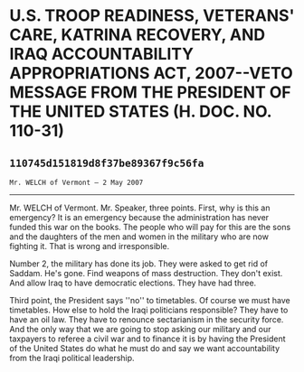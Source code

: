 # U.S. TROOP READINESS, VETERANS' CARE, KATRINA RECOVERY, AND IRAQ  ACCOUNTABILITY APPROPRIATIONS ACT, 2007--VETO MESSAGE FROM THE  PRESIDENT OF THE UNITED STATES (H. DOC. NO. 110-31)
## `110745d151819d8f37be89367f9c56fa`
`Mr. WELCH of Vermont — 2 May 2007`

---


Mr. WELCH of Vermont. Mr. Speaker, three points. First, why is this 
an emergency? It is an emergency because the administration has never 
funded this war on the books. The people who will pay for this are the 
sons and the daughters of the men and women in the military who are now 
fighting it. That is wrong and irresponsible.

Number 2, the military has done its job. They were asked to get rid 
of Saddam. He's gone. Find weapons of mass destruction. They don't 
exist. And allow Iraq to have democratic elections. They have had 
three.

Third point, the President says ''no'' to timetables. Of course we 
must have timetables. How else to hold the Iraqi politicians 
responsible? They have to have an oil law. They have to renounce 
sectarianism in the security force. And the only way that we are going 
to stop asking our military and our taxpayers to referee a civil war 
and to finance it is by having the President of the United States do 
what he must do and say we want accountability from the Iraqi political 
leadership.